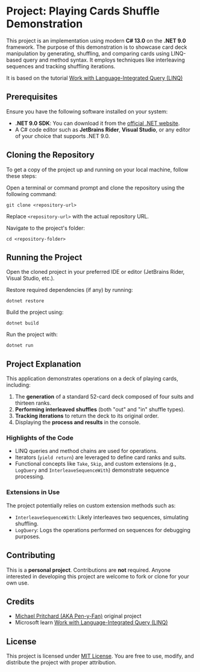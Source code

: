 # Project: Playing Cards Shuffle Demonstration

This project is an implementation using modern **C# 13.0** on the **.NET 9.0** framework. The purpose of this
demonstration is to showcase card deck manipulation by generating, shuffling, and comparing cards using LINQ-based query
and method syntax. It employs techniques like interleaving sequences and tracking shuffling iterations.

It is based on the 
tutorial [Work with Language-Integrated Query (LINQ)](https://learn.microsoft.com/en-us/dotnet/csharp/tutorials/working-with-linq)

## Prerequisites

Ensure you have the following software installed on your system:

- **.NET 9.0 SDK**: You can download it from the [official .NET website](https://dotnet.microsoft.com/en-us/download).
- A C# code editor such as **JetBrains Rider**, **Visual Studio**, or any editor of your choice that supports .NET 9.0.

## Cloning the Repository

To get a copy of the project up and running on your local machine, follow these steps:

Open a terminal or command prompt and clone the repository using the following command:

```shell
git clone <repository-url>
```

Replace `<repository-url>` with the actual repository URL.

Navigate to the project's folder:

```shell
cd <repository-folder>
```

## Running the Project

Open the cloned project in your preferred IDE or editor (JetBrains Rider, Visual Studio, etc.).

Restore required dependencies (if any) by running:

```shell
dotnet restore
```

Build the project using:

```shell
dotnet build
```

Run the project with:

```shell
dotnet run
```

## Project Explanation

This application demonstrates operations on a deck of playing cards, including:

1. The **generation** of a standard 52-card deck composed of four suits and thirteen ranks.
2. **Performing interleaved shuffles** (both "out" and "in" shuffle types).
3. **Tracking iterations** to return the deck to its original order.
4. Displaying the **process and results** in the console.

### Highlights of the Code

- LINQ queries and method chains are used for operations.
- Iterators (`yield return`) are leveraged to define card ranks and suits.
- Functional concepts like `Take`, `Skip`, and custom extensions (e.g., `LogQuery` and `InterleaveSequenceWith`)
  demonstrate sequence processing.

### Extensions in Use

The project potentially relies on custom extension methods such as:

- `InterleaveSequenceWith`: Likely interleaves two sequences, simulating shuffling.
- `LogQuery`: Logs the operations performed on sequences for debugging purposes.

## Contributing

This is a **personal project**. Contributions are **not** required. Anyone interested in developing this project are
welcome to fork or clone for your own use.

## Credits

- [Michael Pritchard \(AKA Pen-y-Fan\)](https://github.com/pen-y-fan) original project
- Microsoft learn [Work with Language-Integrated Query (LINQ)](https://learn.microsoft.com/en-us/dotnet/csharp/tutorials/working-with-linq)

## License

This project is licensed under [MIT License](LICENSE.md). You are free to use, modify, and distribute the project with proper
attribution.